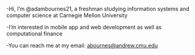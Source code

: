 -Hi, I’m @adambournes21, a freshman studying information systems and computer science at Carnegie Mellon University

-I’m interested in mobile app and web development as well as computational finance

-You can reach me at my email: abournes@andrew.cmu.edu
